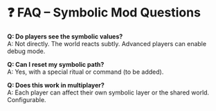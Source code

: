 # ❓ FAQ – Symbolic Mod Questions

**Q: Do players see the symbolic values?**  
A: Not directly. The world reacts subtly. Advanced players can enable debug mode.

**Q: Can I reset my symbolic path?**  
A: Yes, with a special ritual or command (to be added).

**Q: Does this work in multiplayer?**  
A: Each player can affect their own symbolic layer or the shared world. Configurable.
